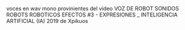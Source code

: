 voces en wav mono provinientes del video
VOZ DE ROBOT SONIDOS ROBOTS ROBOTICOS EFECTOS #3 - EXPRESIONES _ INTELIGENCIA ARTIFICIAL (IA) 2019
de Xpikuos
